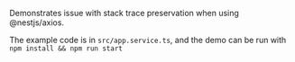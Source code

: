 Demonstrates issue with stack trace preservation when using @nestjs/axios.

The example code is in `src/app.service.ts`, and the demo can be run with `npm install && npm run start`

